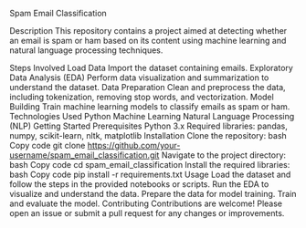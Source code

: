 Spam Email Classification

Description
This repository contains a project aimed at detecting whether an email is spam or ham based on its content using machine learning and natural language processing techniques.

Steps Involved
Load Data
Import the dataset containing emails.
Exploratory Data Analysis (EDA)
Perform data visualization and summarization to understand the dataset.
Data Preparation
Clean and preprocess the data, including tokenization, removing stop words, and vectorization.
Model Building
Train machine learning models to classify emails as spam or ham.
Technologies Used
Python
Machine Learning
Natural Language Processing (NLP)
Getting Started
Prerequisites
Python 3.x
Required libraries: pandas, numpy, scikit-learn, nltk, matplotlib
Installation
Clone the repository:
bash
Copy code
git clone https://github.com/your-username/spam_email_classification.git
Navigate to the project directory:
bash
Copy code
cd spam_email_classification
Install the required libraries:
bash
Copy code
pip install -r requirements.txt
Usage
Load the dataset and follow the steps in the provided notebooks or scripts.
Run the EDA to visualize and understand the data.
Prepare the data for model training.
Train and evaluate the model.
Contributing
Contributions are welcome! Please open an issue or submit a pull request for any changes or improvements.

